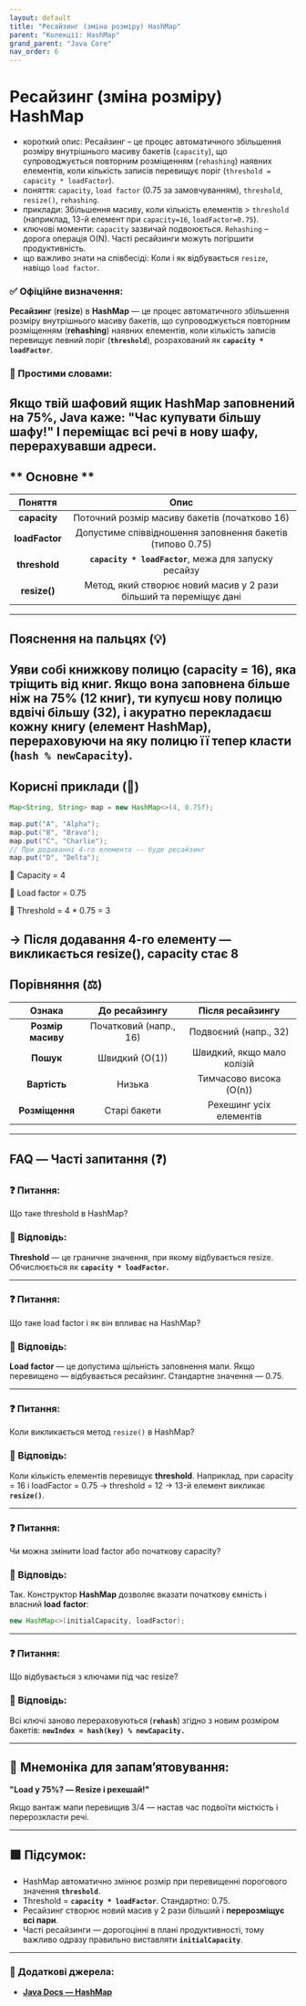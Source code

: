 ```yaml
---
layout: default
title: "Ресайзинг (зміна розміру) HashMap"
parent: "Колекції: HashMap"
grand_parent: "Java Core"
nav_order: 6
---
```


# Ресайзинг (зміна розміру) HashMap

*   короткий опис: Ресайзинг – це процес автоматичного збільшення розміру внутрішнього масиву бакетів (`capacity`), що супроводжується повторним розміщенням (`rehashing`) наявних елементів, коли кількість записів перевищує поріг (`threshold = capacity * loadFactor`).
*   поняття: `capacity`, `load factor` (0.75 за замовчуванням), `threshold`, `resize()`, `rehashing`.
*   приклади: Збільшення масиву, коли кількість елементів > `threshold` (наприклад, 13-й елемент при `capacity=16`, `loadFactor=0.75`).
*   ключові моменти: `capacity` зазвичай подвоюється. `Rehashing` – дорога операція O(N). Часті ресайзинги можуть погіршити продуктивність.
*   що важливо знати на співбесіді: Коли і як відбувається `resize`, навіщо `load factor`.
### **✅ Офіційне визначення:**

**Ресайзинг** (**resize**) в **HashMap** — це процес автоматичного збільшення розміру внутрішнього масиву бакетів, що супроводжується повторним розміщенням (**rehashing**) наявних елементів, коли кількість записів перевищує певний поріг (**`threshold`**), розрахований як **`capacity * loadFactor`**.

### **🧠 Простими словами:**

Якщо твій шафовий ящик **HashMap** заповнений на 75%, Java каже: "Час купувати більшу шафу\!" І переміщає всі речі в нову шафу, перерахувавши адреси.
---

## ** Основне **


| Поняття | Опис |
| :---: | :---: |
| **capacity** | Поточний розмір масиву бакетів (початково 16\) |
| **loadFactor** | Допустиме співвідношення заповнення бакетів (типово 0.75) |
| **threshold** | **`capacity * loadFactor`**, межа для запуску ресайзу |
| **resize()** | Метод, який створює новий масив у 2 рази більший та переміщує дані |

---

## **Пояснення на пальцях (💡)**

Уяви собі книжкову полицю (capacity \= 16), яка тріщить від книг. Якщо вона заповнена більше ніж на 75% (12 книг), ти купуєш нову полицю вдвічі більшу (32), і акуратно перекладаєш кожну книгу (елемент **HashMap**), перераховуючи на яку полицю її тепер класти (**`hash % newCapacity`**).
---

## **Корисні приклади (🧪)**

```java
Map<String, String> map = new HashMap<>(4, 0.75f);

map.put("A", "Alpha");
map.put("B", "Bravo");
map.put("C", "Charlie");
// При додаванні 4-го елемента -- буде ресайзинг
map.put("D", "Delta");
```
📌 Capacity \= 4

📌 Load factor \= 0.75

📌 Threshold \= 4 \* 0.75 \= 3

-> Після додавання 4-го елементу — викликається resize(), capacity стає 8
---

## **Порівняння (⚖️)**

| Ознака | До ресайзингу | Після ресайзингу |
| :---: | :---: | :---: |
| **Розмір масиву** | Початковий (напр., 16\) | Подвоєний (напр., 32\) |
| **Пошук** | Швидкий (O(1)) | Швидкий, якщо мало колізій |
| **Вартість** | Низька | Тимчасово висока (O(n)) |
| **Розміщення** | Старі бакети | Рехешинг усіх елементів |

---

## **FAQ — Часті запитання (❓)**

### **❓ Питання:**

 Що таке threshold в HashMap?

### **💬 Відповідь:**



**Threshold** — це граничне значення, при якому відбувається resize. Обчислюється як **`capacity * loadFactor`.**

---

### **❓ Питання:**

 Що таке load factor і як він впливає на HashMap?

### **💬 Відповідь:**



**Load factor** — це допустима щільність заповнення мапи. Якщо перевищено — відбувається ресайзинг. Стандартне значення — 0.75.

---

### **❓ Питання:**

 Коли викликається метод `resize()` в HashMap?

### **💬 Відповідь:**



Коли кількість елементів перевищує **threshold**. Наприклад, при capacity \= 16 і loadFactor \= 0.75 -> threshold \= 12 -> 13-й елемент викликає **`resize()`**.

---

### **❓ Питання:**

 Чи можна змінити load factor або початкову capacity?

### **💬 Відповідь:**



Так. Конструктор **HashMap** дозволяє вказати початкову ємність і власний **load** **factor**:

```java
new HashMap<>(initialCapacity, loadFactor);
```
---

### **❓ Питання:**

 Що відбувається з ключами під час resize?

### **💬 Відповідь:**



Всі ключі заново перераховуються (**`rehash`**) згідно з новим розміром бакетів: **`newIndex = hash(key) % newCapacity.`**

---

## **🧠 Мнемоніка для запам’ятовування:**

**"Load у 75%? — Resize і рехешай\!"**

Якщо вантаж мапи перевищив 3/4 — настав час подвоїти місткість і перерозкласти речі.

---

## **🟩 Підсумок:**

* HashMap автоматично змінює розмір при перевищенні порогового значення **`threshold`**.
* Threshold \= **`capacity * loadFactor`**. Стандартно: 0.75.
* Ресайзинг створює новий масив у 2 рази більший і **перерозміщує всі пари**.
* Часті ресайзинги — дорогоцінні в плані продуктивності, тому важливо одразу правильно виставляти **`initialCapacity`**.

---

### **🔗 Додаткові джерела:**

* [**Java Docs — HashMap**](https://docs.oracle.com/en/java/javase/17/docs/api/java.base/java/util/HashMap.html)